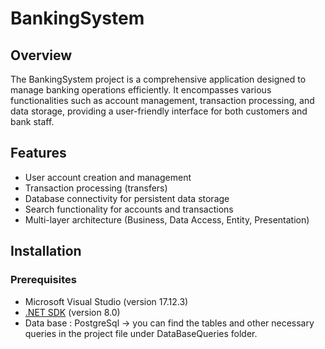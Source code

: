 # BankingSystem

## Overview
The BankingSystem project is a comprehensive application designed to manage banking operations efficiently. It encompasses various functionalities such as account management, transaction processing, and data storage, providing a user-friendly interface for both customers and bank staff.

## Features
- User account creation and management
- Transaction processing (transfers)
- Database connectivity for persistent data storage
- Search functionality for accounts and transactions
- Multi-layer architecture (Business, Data Access, Entity, Presentation)

## Installation

### Prerequisites
- Microsoft Visual Studio (version 17.12.3)
- [.NET SDK](https://dotnet.microsoft.com/download) (version 8.0)
- Data base : PostgreSql -> you can find the tables and other necessary queries in the project file under DataBaseQueries folder.
